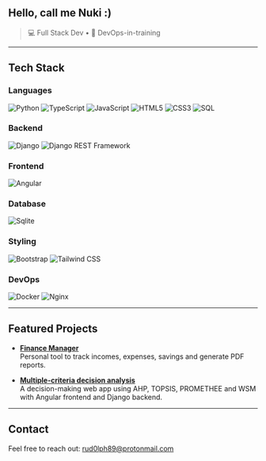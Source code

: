 ## Hello, call me Nuki :)

> 💻 Full Stack Dev • 🚀 DevOps-in-training

---
## Tech Stack
### Languages
![Python](https://img.shields.io/badge/Language-Python-3776AB?style=for-the-badge&logo=python&logoColor=white)
![TypeScript](https://img.shields.io/badge/Language-TypeScript-3178C6?style=for-the-badge&logo=typescript&logoColor=white)
![JavaScript](https://img.shields.io/badge/Language-JavaScript-F7DF1E?style=for-the-badge&logo=javascript&logoColor=black)
![HTML5](https://img.shields.io/badge/Language-HTML5-E34F26?style=for-the-badge&logo=html5&logoColor=white)
![CSS3](https://img.shields.io/badge/Language-CSS3-1572B6?style=for-the-badge&logo=css3&logoColor=white)
![SQL](https://img.shields.io/badge/Language-SQL-003B57?style=for-the-badge&logo=sqlite&logoColor=white)

### Backend
![Django](https://img.shields.io/badge/Backend-Django-092E20?style=for-the-badge&logo=django&logoColor=white)
![Django REST Framework](https://img.shields.io/badge/Framework-Django%20REST%20Framework-FF3E00?style=for-the-badge&logo=django&logoColor=white)

### Frontend
![Angular](https://img.shields.io/badge/Frontend-Angular-DD0031?style=for-the-badge&logo=angular&logoColor=white)

### Database
![Sqlite](https://img.shields.io/badge/Database-SQLite-003B57?style=for-the-badge&logo=sqlite&logoColor=white)

### Styling
![Bootstrap](https://img.shields.io/badge/Styling-Bootstrap-7952B3?style=for-the-badge&logo=bootstrap&logoColor=white)
![Tailwind CSS](https://img.shields.io/badge/Styling-Tailwind%20CSS-06B6D4?style=for-the-badge&logo=tailwind-css&logoColor=white)

### DevOps
![Docker](https://img.shields.io/badge/DevOps-Docker-2496ED?style=for-the-badge&logo=docker&logoColor=white)
![Nginx](https://img.shields.io/badge/Server-Nginx-009639?style=for-the-badge&logo=nginx&logoColor=white)

---

## Featured Projects
- [**Finance Manager**](https://github.com/Nuki89/finance-manager)  
  Personal tool to track incomes, expenses, savings and generate PDF reports.

- [**Multiple-criteria decision analysis**](https://github.com/Nuki89/mcda_analyzer)  
  A decision-making web app using AHP, TOPSIS, PROMETHEE and WSM with Angular frontend and Django backend.

---
## Contact
Feel free to reach out: [rud0lph89@protonmail.com](mailto:rud0lph89@protonmail.com)
 
